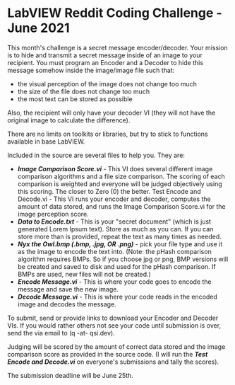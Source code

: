 # LabVIEW Reddit Coding Challenge - June 2021

This month's challenge is a secret message encoder/decoder.  Your mission is to hide and transmit a secret message inside of an image to your recipient.  You must program an Encoder and a Decoder to hide this message somehow inside the image/image file such that:

- the visual perception of the image does not change too much
- the size of the file does not change too much
- the most text can be stored as possible

Also, the recipient will only have your decoder VI (they will not have the original image to calculate the difference).

There are no limits on toolkits or libraries, but try to stick to functions available in base LabVIEW.

Included in the source are several files to help you. They are: 
- **_Image Comparison Score.vi_** - This VI does several different image comparison algorithms and a file size comparison.  The scoring of each comparison is weighted and everyone will be judged objectively using this scoring.  The closer to Zero (0) the better.
Test Encode and Decode.vi - This VI runs your encoder and decoder, computes the amount of data stored, and runs the Image Comparison Score.vi for the image perception score.
- **_Data to Encode.txt_** - This is your "secret document" (which is just generated Lorem Ipsum text).  Store as much as you can.  If you can store more than is provided, repeat the text as many times as needed.
- **_Nyx the Owl.bmp (.bmp, .jpg, OR .png)_** - pick your file type and use it as the image to encode the text into.  (Note: the pHash comparison algorithm requires BMPs.  So if you choose jpg or png, BMP versions will be created and saved to disk and used for the pHash comparison. If BMPs are used, new files will not be created.)
- **_Encode Message.vi_** - This is where your code goes to encode the message and save the new image.
- **_Decode Message.vi_** - This is where your code reads in the encoded image and decodes the message.

To submit, send or provide links to download your Encoder and Decoder VIs.  If you would rather others not see your code until submission is over, send the via email to (q -at- qsi.dev).

Judging will be scored by the amount of correct data stored and the image comparison score as provided in the source code.  (I will run the **_Test Encode and Decode.vi_** on everyone's submissions and tally the scores).

The submission deadline will be June 25th.
